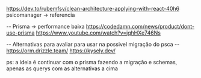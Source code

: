 https://dev.to/rubemfsv/clean-architecture-applying-with-react-40h6
psicomanager -> referencia


-- 
Prisma -> performance baixa
https://codedamn.com/news/product/dont-use-prisma
https://www.youtube.com/watch?v=jqhHXe746Ns

-- Alternativas para avaliar para usar na possivel migração do psca -- 
https://orm.drizzle.team/
https://kysely.dev/

ps: a ideia é continuar com o prisma fazendo a migração e schemas, apenas as querys com as alternativas a cima
